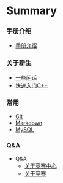 # Summary

### 手册介绍
* [手册介绍](/README.md)

### 关于新生
<!-- * 关于新生 -->
* [一些闲话](/Freshman/Some-Words.md)
* [快速入门C++](/Freshman/Quick-Start-Cpp.md)


### 常用
<!-- * 常用 -->
* [Git](/Regular/Git.md)
* [Markdown](/Regular/Markdown.md)
* [MySQL](/Regular/MySQL.md)


### Q&A
<!-- * Q&A -->
* Q&A
    * [关于竞赛中心](/QA/About-Competition-Center.md)
    * [关于竞赛](/QA/About-Competiton.md)
